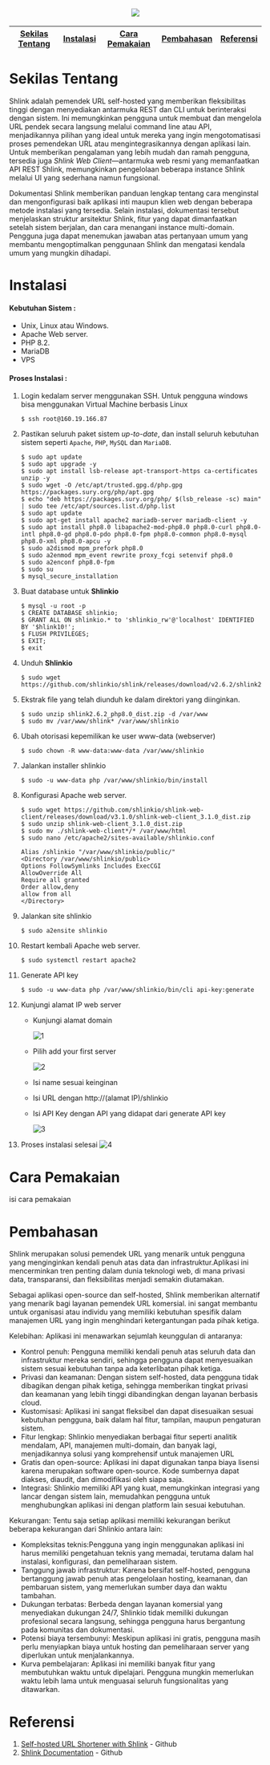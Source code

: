 <h1 align="center"><img src="https://raw.githubusercontent.com/shlinkio/shlink.io/main/public/images/shlink-hero.png"></h1>

[Sekilas Tentang](#sekilas-tentang) | [Instalasi](#instalasi) | [Cara Pemakaian](#cara-pemakaian) | [Pembahasan](#pembahasan) | [Referensi](#referensi)
:---:|:---:|:---:|:---:|:---:



# Sekilas Tentang

Shlink adalah pemendek URL self-hosted yang memberikan fleksibilitas tinggi dengan menyediakan antarmuka REST dan CLI untuk berinteraksi dengan sistem. Ini memungkinkan pengguna untuk membuat dan mengelola URL pendek secara langsung melalui command line atau API, menjadikannya pilihan yang ideal untuk mereka yang ingin mengotomatisasi proses pemendekan URL atau mengintegrasikannya dengan aplikasi lain. Untuk memberikan pengalaman yang lebih mudah dan ramah pengguna, tersedia juga *Shlink Web Client*—antarmuka web resmi yang memanfaatkan API REST Shlink, memungkinkan pengelolaan beberapa instance Shlink melalui UI yang sederhana namun fungsional.

Dokumentasi Shlink memberikan panduan lengkap tentang cara menginstal dan mengonfigurasi baik aplikasi inti maupun klien web dengan beberapa metode instalasi yang tersedia. Selain instalasi, dokumentasi tersebut menjelaskan struktur arsitektur Shlink, fitur yang dapat dimanfaatkan setelah sistem berjalan, dan cara menangani instance multi-domain. Pengguna juga dapat menemukan jawaban atas pertanyaan umum yang membantu mengoptimalkan penggunaan Shlink dan mengatasi kendala umum yang mungkin dihadapi.

# Instalasi

#### Kebutuhan Sistem :
- Unix, Linux atau Windows.
- Apache Web server.
- PHP 8.2.
- MariaDB
- VPS 

#### Proses Instalasi :
1. Login kedalam server menggunakan SSH. Untuk pengguna windows bisa menggunakan Virtual Machine berbasis Linux
    ```
    $ ssh root@160.19.166.87
    ```

2. Pastikan seluruh paket sistem *up-to-date*, dan install seluruh kebutuhan sistem seperti `Apache`, `PHP`, `MySQL` dan `MariaDB`.
    ```
    $ sudo apt update
    $ sudo apt upgrade -y
    $ sudo apt install lsb-release apt-transport-https ca-certificates unzip -y
    $ sudo wget -O /etc/apt/trusted.gpg.d/php.gpg https://packages.sury.org/php/apt.gpg
    $ echo "deb https://packages.sury.org/php/ $(lsb_release -sc) main" | sudo tee /etc/apt/sources.list.d/php.list
    $ sudo apt update
    $ sudo apt-get install apache2 mariadb-server mariadb-client -y
    $ sudo apt install php8.0 libapache2-mod-php8.0 php8.0-curl php8.0-intl php8.0-gd php8.0-pdo php8.0-fpm php8.0-common php8.0-mysql php8.0-xml php8.0-apcu -y
    $ sudo a2dismod mpm_prefork php8.0
    $ sudo a2enmod mpm_event rewrite proxy_fcgi setenvif php8.0
    $ sudo a2enconf php8.0-fpm
    $ sudo su
    $ mysql_secure_installation
    ```
2. Buat database untuk **Shlinkio**
    ```
    $ mysql -u root -p
    $ CREATE DATABASE shlinkio;
    $ GRANT ALL ON shlinkio.* to 'shlinkio_rw'@'localhost' IDENTIFIED BY '$hlink10!';
    $ FLUSH PRIVILEGES;
    $ EXIT;
    $ exit
    ```

3. Unduh **Shlinkio** 
    ```
    $ sudo wget https://github.com/shlinkio/shlink/releases/download/v2.6.2/shlink2.6.2_php8.0_dist.zip
    ```

4. Ekstrak file yang telah diunduh ke dalam direktori yang diinginkan.
    ```
    $ sudo unzip shlink2.6.2_php8.0_dist.zip -d /var/www
    $ sudo mv /var/www/shlink* /var/www/shlinkio
    ```

5. Ubah otorisasi kepemilikan ke user www-data (webserver)
    ```
    $ sudo chown -R www-data:www-data /var/www/shlinkio
    ```

6. Jalankan installer shlinkio
    ```
    $ sudo -u www-data php /var/www/shlinkio/bin/install
    ```

7. Konfigurasi Apache web server.
    ```
    $ sudo wget https://github.com/shlinkio/shlink-web-client/releases/download/v3.1.0/shlink-web-client_3.1.0_dist.zip
    $ sudo unzip shlink-web-client_3.1.0_dist.zip
    $ sudo mv ./shlink-web-client*/* /var/www/html
    $ sudo nano /etc/apache2/sites-available/shlinkio.conf

    Alias /shlinkio "/var/www/shlinkio/public/"
    <Directory /var/www/shlinkio/public>
    Options FollowSymlinks Includes ExecCGI
    AllowOverride All
    Require all granted
    Order allow,deny
    allow from all
    </Directory>
    ```
8. Jalankan site shlinkio
   ```
   $ sudo a2ensite shlinkio
   ```
9. Restart kembali Apache web server.
    ```
    $ sudo systemctl restart apache2
    ```
10. Generate API key
    ```
    $ sudo -u www-data php /var/www/shlinkio/bin/cli api-key:generate
    ```

11. Kunjungi alamat IP web server
    - Kunjungi alamat domain

      ![1](Screenshots/shlinkio1.png )

    - Pilih add your first server

      ![2](Screenshots/shlinkio2.png )

    - Isi name sesuai keinginan

    - Isi URL dengan http://(alamat IP)/shlinkio

    - Isi API Key dengan API yang didapat dari generate API key

      ![3](Screenshots/shlinkio3.png )


12. Proses instalasi selesai
    ![4](Screenshots/shlinkio4.png )


# Cara Pemakaian

isi cara pemakaian


# Pembahasan

Shlink merupakan solusi pemendek URL yang menarik untuk pengguna yang menginginkan kendali penuh atas data dan infrastruktur.Aplikasi ini mencerminkan tren penting dalam dunia teknologi web, di mana privasi data, transparansi, dan fleksibilitas menjadi semakin diutamakan. 

Sebagai aplikasi open-source dan self-hosted, Shlink memberikan alternatif yang menarik bagi layanan pemendek URL komersial. ini sangat membantu untuk organisasi atau individu yang memiliki kebutuhan spesifik dalam manajemen URL yang ingin menghindari ketergantungan pada pihak ketiga.

Kelebihan: 
Aplikasi ini menawarkan sejumlah keunggulan di antaranya:
- Kontrol penuh: Pengguna memiliki kendali penuh atas seluruh data dan infrastruktur mereka sendiri, sehingga pengguna dapat menyesuaikan sistem sesuai kebutuhan tanpa ada keterlibatan pihak ketiga.
- Privasi dan keamanan: Dengan sistem self-hosted, data pengguna tidak dibagikan dengan pihak ketiga, sehingga memberikan tingkat privasi dan keamanan yang lebih tinggi dibandingkan dengan layanan berbasis cloud.
- Kustomisasi: Aplikasi ini sangat fleksibel dan dapat disesuaikan sesuai kebutuhan pengguna, baik dalam hal fitur, tampilan, maupun pengaturan sistem.
- Fitur lengkap: Shlinkio menyediakan berbagai fitur seperti analitik mendalam, API, manajemen multi-domain, dan banyak lagi, menjadikannya solusi yang komprehensif untuk manajemen URL
- Gratis dan open-source: Aplikasi ini dapat digunakan tanpa biaya lisensi karena merupakan software open-source. Kode sumbernya dapat diakses, diaudit, dan dimodifikasi oleh siapa saja.
- Integrasi: Shlinkio memiliki API yang kuat, memungkinkan integrasi yang lancar dengan sistem lain, memudahkan pengguna untuk menghubungkan aplikasi ini dengan platform lain sesuai kebutuhan.

Kekurangan: 
Tentu saja setiap aplikasi memiliki kekurangan berikut beberapa kekurangan dari Shlinkio antara lain:
- Kompleksitas teknis:Pengguna yang ingin menggunakan aplikasi ini harus memiliki pengetahuan teknis yang memadai, terutama dalam hal instalasi, konfigurasi, dan pemeliharaan sistem.
- Tanggung jawab infrastruktur: Karena bersifat self-hosted, pengguna bertanggung jawab penuh atas pengelolaan hosting, keamanan, dan pembaruan sistem, yang memerlukan sumber daya dan waktu tambahan.
- Dukungan terbatas: Berbeda dengan layanan komersial yang menyediakan dukungan 24/7, Shlinkio tidak memiliki dukungan profesional secara langsung, sehingga pengguna harus bergantung pada komunitas dan dokumentasi.
- Potensi biaya tersembunyi: Meskipun aplikasi ini gratis, pengguna masih perlu menyiapkan biaya untuk hosting dan pemeliharaan server yang diperlukan untuk menjalankannya.
- Kurva pembelajaran: Aplikasi ini memiliki banyak fitur yang membutuhkan waktu untuk dipelajari. Pengguna mungkin memerlukan waktu lebih lama untuk menguasai seluruh fungsionalitas yang ditawarkan.



# Referensi

1. [Self-hosted URL Shortener with Shlink](https://i12bretro.github.io/tutorials/0225.html) - Github
2. [Shlink Documentation](https://github.com/shlinkio/shlink) - Github

